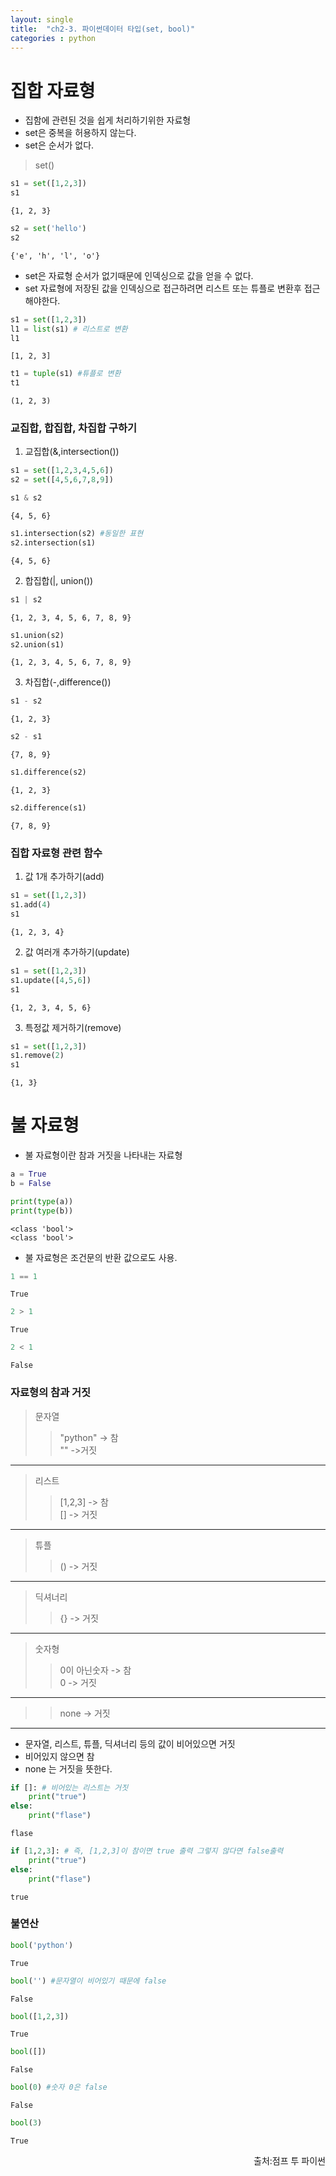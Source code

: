 ```yaml
---
layout: single
title:  "ch2-3. 파이썬데이터 타입(set, bool)"
categories : python
---
```

# 집합 자료형
- 집함에 관련된 것을 쉽게 처리하기위한 자료형
- set은 중복을 허용하지 않는다.
- set은 순서가 없다.
>set()


```python
s1 = set([1,2,3])
s1
```




    {1, 2, 3}




```python
s2 = set('hello')
s2
```




    {'e', 'h', 'l', 'o'}



- set은 자료형 순서가 없기때문에 인덱싱으로 값을 얻을 수 없다.
- set 자료형에 저장된 값을 인덱싱으로 접근하려면 리스트 또는 튜플로 변환후 접근해야한다.


```python
s1 = set([1,2,3])
l1 = list(s1) # 리스트로 변환
l1
```




    [1, 2, 3]




```python
t1 = tuple(s1) #튜플로 변환
t1
```




    (1, 2, 3)



### 교집합, 합집합, 차집합 구하기

1. 교집합(&,intersection()) 


```python
s1 = set([1,2,3,4,5,6])
s2 = set([4,5,6,7,8,9])

s1 & s2
```




    {4, 5, 6}




```python
s1.intersection(s2) #동일한 표현
s2.intersection(s1)
```




    {4, 5, 6}



2. 합집합(|, union()) 


```python
s1 | s2
```




    {1, 2, 3, 4, 5, 6, 7, 8, 9}




```python
s1.union(s2)
s2.union(s1)
```




    {1, 2, 3, 4, 5, 6, 7, 8, 9}



3. 차집합(-,difference())


```python
s1 - s2
```




    {1, 2, 3}




```python
s2 - s1
```




    {7, 8, 9}




```python
s1.difference(s2)
```




    {1, 2, 3}




```python
s2.difference(s1)
```




    {7, 8, 9}



### 집합 자료형 관련 함수

1. 값 1개 추가하기(add)


```python
s1 = set([1,2,3])
s1.add(4)
s1
```




    {1, 2, 3, 4}



2. 값 여러개 추가하기(update)


```python
s1 = set([1,2,3])
s1.update([4,5,6])
s1
```




    {1, 2, 3, 4, 5, 6}



3. 특정값 제거하기(remove)


```python
s1 = set([1,2,3])
s1.remove(2)
s1
```




    {1, 3}



# 불 자료형

- 불 자료형이란 참과 거짓을 나타내는 자료형


```python
a = True
b = False

print(type(a))
print(type(b))
```

    <class 'bool'>
    <class 'bool'>


- 불 자료형은 조건문의 반환 값으로도 사용.


```python
1 == 1
```




    True




```python
2 > 1
```




    True




```python
2 < 1
```




    False



### 자료형의 참과 거짓<br>
>문자열
>>"python" -> 참<br> "" ->거짓
<hr>

>리스트
>>[1,2,3] -> 참<br> [] -> 거짓
<hr>

>튜플
>>() -> 거짓
<hr>

>딕셔너리
>>{} -> 거짓
<hr>

>숫자형
>>0이 아닌숫자 -> 참<br> 0 -> 거짓
<hr>

>
>>none -> 거짓
<hr>

- 문자열, 리스트, 튜플, 딕셔너리 등의 값이 비어있으면 거짓
- 비어있지 않으면 참
- none 는 거짓을 뜻한다.


```python
if []: # 비어있는 리스트는 거짓
    print("true")
else:
    print("flase")
```

    flase



```python
if [1,2,3]: # 즉, [1,2,3]이 참이면 true 출력 그렇지 않다면 false출력
    print("true")
else:
    print("flase")
```

    true


### 불연산


```python
bool('python')
```




    True




```python
bool('') #문자열이 비어있기 때문에 false
```




    False




```python
bool([1,2,3])
```




    True




```python
bool([])
```




    False




```python
bool(0) #숫자 0은 false
```




    False




```python
bool(3)
```




    True

<P style ="vertical-align: bottom; text-align: right;">출처:점프 투 파이썬</p>
